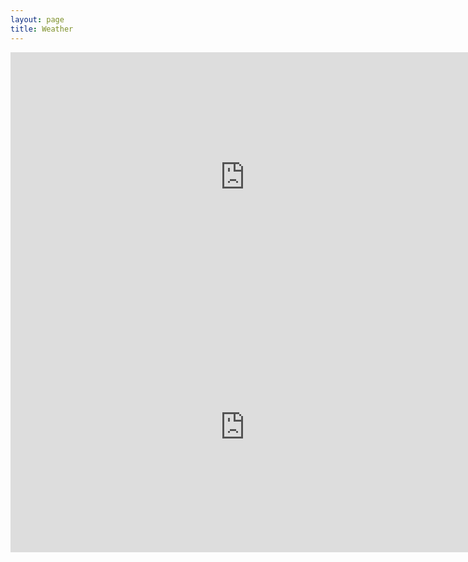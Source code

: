 ```yaml
---
layout: page
title: Weather
---
```


<iframe src="https://rickymoorhouse.uk/grafana/d-solo/ZjaRJ0TZz/weatherweb?orgId=1&panelId=2&theme=light" width="750" height="400" frameborder="0"></iframe>
<iframe src="https://rickymoorhouse.uk/grafana/d-solo/ZjaRJ0TZz/weatherweb?orgId=1&panelId=5&theme=light" width="750" height="400" frameborder="0"></iframe>

<script type="text/javascript">
function activateDarkMode() {
  jQuery('iframe').each(function (i, e) {
    e.src = e.src.replace('light','dark');
  })
}
function activateDarkMode() {
  jQuery('iframe').each(function (i, e) {
    e.src = e.src.replace('dark','light');
  })
}
function setColorScheme() {
  const isDarkMode = window.matchMedia("(prefers-color-scheme: dark)").matches
  const isLightMode = window.matchMedia("(prefers-color-scheme: light)").matches
  const isNotSpecified = window.matchMedia("(prefers-color-scheme: no-preference)").matches
  const hasNoSupport = !isDarkMode && !isLightMode && !isNotSpecified;
  if (isDarkMode) {
    activateDarkMode()
  }
  window.matchMedia("(prefers-color-scheme: dark)").addListener(e => e.matches && activateDarkMode())
  window.matchMedia("(prefers-color-scheme: light)").addListener(e => e.matches && activateLightMode())
}
</script>
